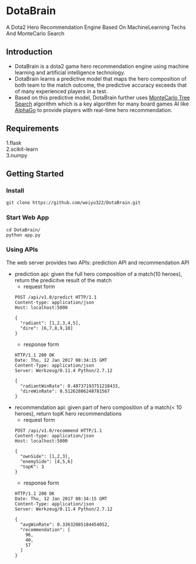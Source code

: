 # DotaBrain
A Dota2 Hero Recommendation Engine Based On MachineLearning Techs And MonteCarlo Search

## Introduction
- DotaBrain is a dota2 game hero recommendation engine using machine learning and artificial intelligence technology.
- DotaBrain learns a predictive model that maps the hero composition of both team to the match outcome, the predictive accuracy exceeds that of many experienced players in a test.
- Based on this predictive model, DotaBrain further uses [MonteCarlo Tree Search](https://en.wikipedia.org/wiki/Monte_Carlo_tree_search) algorithm which is a key algorithm for many board games AI like [AlphaGo](https://en.wikipedia.org/wiki/AlphaGo) to provide players with real-time hero recommendation.

## Requirements
1.flask<br>
2.scikit-learn<br>
3.numpy

## Getting Started
### Install
```
git clone https://github.com/weiyu322/DotaBrain.git
```
### Start Web App
```
cd DotaBrain/
python app.py
```
### Using APIs
The web server provides two APIs: prediction API and recommendation API
* prediction api: given the full hero composition of a match(10 heroes), return the predicitve result of the match 
  * request form
  ``` 
  POST /api/v1.0/predict HTTP/1.1
  Content-type: application/json
  Host: localhost:5000

  {
    "radiant": [1,2,3,4,5],
    "dire": [6,7,8,9,10]
  }
  ```
  * response form
  ```
  HTTP/1.1 200 OK
  Date: Thu, 12 Jan 2017 08:34:15 GMT
  Content-Type: application/json
  Server: Werkzeug/0.11.4 Python/2.7.12
  
  {
    "radiantWinRate": 0.48737193751218433,
    "direWinRate": 0.51262806248781567
  }
  ```
* recommendation api: given part of hero composition of a match(< 10 heroes), return topK hero recommendations
  * request form
  ```
  POST /api/v1.0/recommend HTTP/1.1
  Content-type: application/json
  Host: localhost:5000
  
  {
    "ownSide": [1,2,3],
    "enemySide": [4,5,6]
    "topK": 3
  }
  ```
  * response form
  ```
  HTTP/1.1 200 OK
  Date: Thu, 12 Jan 2017 08:34:15 GMT
  Content-Type: application/json
  Server: Werkzeug/0.11.4 Python/2.7.12
  
  {
    "avgWinRate": 0.33632085184454052, 
    "recommendation": [
      96, 
      40, 
      57
    ]
  }
  ```
